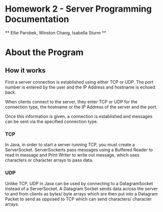 # Homework 2 - Server Programming Documentation
** Ellie Parobek, Winston Chang, Isabella Sturm **

# About the Program
## How it works
First a server connection is established using either TCP or UDP. The port number is entered by the user and the IP Address and hostname is echoed back.

When clients connect to the server, they enter TCP or UDP for the connection type, the hostname or the IP Address of the server and the port. 

Once this information is given, a connection is established and messages can be sent via the specified connection type.

### TCP
In Java, in order to start a server running TCP, you must create a ServerSocket. ServerSockerts pass messages using a Buffered Reader to read in message and Print Writer to write out message, which uses characters or character arrays to pass data.


### UDP
Unlike TCP, UDP in Java can be used by connecting to a DatagramSocket instead of a ServerSocket. A Datagram Socket sends data across the server to and from clients as bytes/ byte arrays which are then put into a Datagram Packet to send as opposed to TCP which can send characters/ character arrays.

